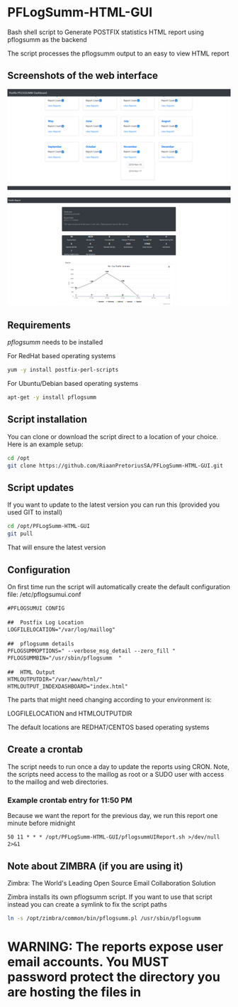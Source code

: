 
# PFLogSumm-HTML-GUI

Bash shell script to Generate POSTFIX statistics HTML report using pflogsumm as the backend

The script processes the pflogsumm output to an easy to view HTML report

## Screenshots of the web interface

![Screenshot1](.\Screenshots\Screenshot1.png)

![Screenshot1](.\Screenshots\Screenshot2.png)

## Requirements

*pflogsumm* needs to be installed

For RedHat based operating systems

```bash
yum -y install postfix-perl-scripts 
```

For Ubuntu/Debian based operating systems

```bash
apt-get -y install pflogsumm 
```

## Script installation

You can clone or download the script direct to a location of your choice. Here is an example setup:

```bash
cd /opt
git clone https://github.com/RiaanPretoriusSA/PFLogSumm-HTML-GUI.git
```

## Script updates

If you want to update to the latest version you can run this (provided you used GIT to install)

```bash
cd /opt/PFLogSumm-HTML-GUI
git pull
```

That will ensure the latest version

## Configuration

On first time run the script will automatically  create the default configuration file: /etc/pflogsumui.conf

```text
#PFLOGSUMUI CONFIG

##  Postfix Log Location
LOGFILELOCATION="/var/log/maillog"

##  pflogsumm details
PFLOGSUMMOPTIONS=" --verbose_msg_detail --zero_fill "
PFLOGSUMMBIN="/usr/sbin/pflogsumm  "

##  HTML Output
HTMLOUTPUTDIR="/var/www/html/"
HTMLOUTPUT_INDEXDASHBOARD="index.html"

```

The parts that might need changing according to your environment  is:

LOGFILELOCATION and HTMLOUTPUTDIR

The default locations are REDHAT/CENTOS based operating systems

## Create a crontab

The script needs to run once a day to update the reports using CRON. Note, the scripts need access to the maillog as root or a SUDO user with access to the maillog and web directories.

### Example crontab entry for 11:50 PM

Because we want the report for the previous day, we run this report one minute before midnight

```text
50 11 * * * /opt/PFLogSumm-HTML-GUI/pflogsummUIReport.sh >/dev/null 2>&1
```

## Note about ZIMBRA (if you are using it)

Zimbra: The World's Leading Open Source Email Collaboration Solution

Zimbra installs its own pflogsumm script. If you want to use that script instead you can create a symlink to fix the script paths

```bash
ln -s /opt/zimbra/common/bin/pflogsumm.pl /usr/sbin/pflogsumm
```

# WARNING: The reports expose user email accounts. You MUST password protect the directory you are hosting the files in
